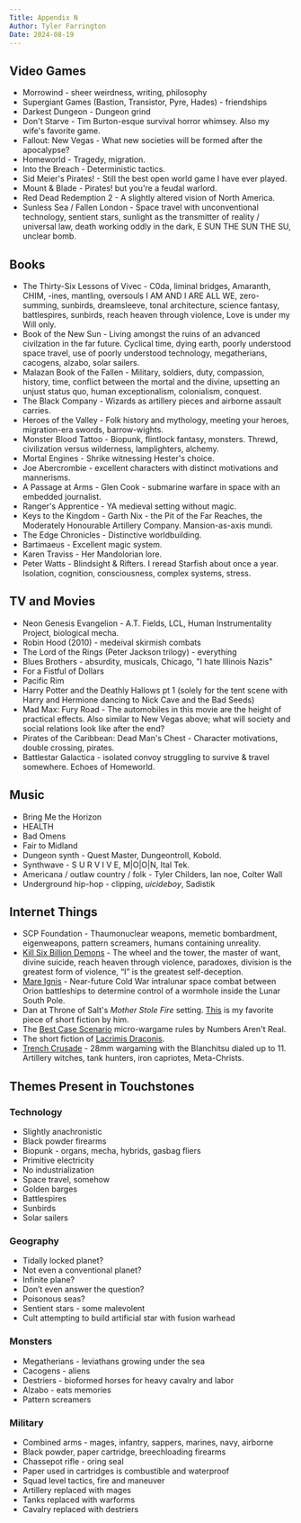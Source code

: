 ```yaml
---
Title: Appendix N
Author: Tyler Farrington
Date: 2024-08-19
---
```


## Video Games

* Morrowind - sheer weirdness, writing, philosophy  
* Supergiant Games (Bastion, Transistor, Pyre, Hades) - friendships  
* Darkest Dungeon - Dungeon grind  
* Don't Starve - Tim Burton-esque survival horror whimsey. Also my wife's favorite game.  
* Fallout: New Vegas - What new societies will be formed after the apocalypse?  
* Homeworld - Tragedy, migration.  
* Into the Breach - Deterministic tactics.  
* Sid Meier's Pirates! - Still the best open world game I have ever played.  
* Mount & Blade - Pirates! but you're a feudal warlord.  
* Red Dead Redemption 2 - A slightly altered vision of North America.  
* Sunless Sea / Fallen London - Space travel with unconventional technology, sentient stars, sunlight as the transmitter of reality / universal law, death working oddly in the dark, E SUN THE SUN THE SU, unclear bomb. 

## Books

* The Thirty-Six Lessons of Vivec - C0da, liminal bridges, Amaranth, CHIM, -ines, mantling, oversouls I AM AND I ARE ALL WE, zero-summing, sunbirds, dreamsleeve, tonal architecture, science fantasy, battlespires, sunbirds, reach heaven through violence, Love is under my Will only.  
* Book of the New Sun - Living amongst the ruins of an advanced civilzation in the far future. Cyclical time, dying earth, poorly understood space travel, use of poorly understood technology, megatherians, cacogens, alzabo, solar sailers.  
* Malazan Book of the Fallen - Military, soldiers, duty, compassion, history, time, conflict between the mortal and the divine, upsetting an unjust status quo, human exceptionalism, colonialism, conquest.  
* The Black Company - Wizards as artillery pieces and airborne assault carries.  
* Heroes of the Valley - Folk history and mythology, meeting your heroes, migration-era swords, barrow-wights.  
* Monster Blood Tattoo - Biopunk, flintlock fantasy, monsters. Threwd, civilization versus wilderness, lamplighters, alchemy.   
* Mortal Engines - Shrike witnessing Hester's choice.  
* Joe Abercrombie - excellent characters with distinct motivations and mannerisms.  
* A Passage at Arms - Glen Cook - submarine warfare in space with an embedded journalist.  
* Ranger's Apprentice - YA medieval setting without magic.  
* Keys to the Kingdom - Garth Nix - the Pit of the Far Reaches, the Moderately Honourable Artillery Company. Mansion-as-axis mundi.  
* The Edge Chronicles - Distinctive worldbuilding.  
* Bartimaeus - Excellent magic system.  
* Karen Traviss - Her Mandolorian lore.  
* Peter Watts - Blindsight & Rifters. I reread Starfish about once a year. Isolation, cognition, consciousness, complex systems, stress.  

## TV and Movies

* Neon Genesis Evangelion - A.T. Fields, LCL, Human Instrumentality Project, biological mecha.  
* Robin Hood (2010) - medeival skirmish combats  
* The Lord of the Rings (Peter Jackson trilogy) - everything  
* Blues Brothers - absurdity, musicals, Chicago, "I hate Illinois Nazis"  
* For a Fistful of Dollars  
* Pacific Rim  
* Harry Potter and the Deathly Hallows pt 1 (solely for the tent scene with Harry and Hermione dancing to Nick Cave and the Bad Seeds)  
* Mad Max: Fury Road - The automobiles in this movie are the height of practical effects. Also similar to New Vegas above; what will society and social relations look like after the end?  
* Pirates of the Caribbean: Dead Man's Chest - Character motivations, double crossing, pirates.  
* Battlestar Galactica - isolated convoy struggling to survive & travel somewhere. Echoes of Homeworld.  

## Music

* Bring Me the Horizon  
* HEALTH  
* Bad Omens
* Fair to Midland 
* Dungeon synth - Quest Master, Dungeontroll, Kobold.  
* Synthwave - S U R V I V E, M|O|O|N, Ital Tek.  
* Americana / outlaw country / folk - Tyler Childers, Ian noe, Colter Wall  
* Underground hip-hop - clipping, $uicideboy$, Sadistik  


## Internet Things

* SCP Foundation - Thaumonuclear weapons, memetic bombardment, eigenweapons, pattern screamers, humans containing unreality.   
* [Kill Six Billion Demons](https://killsixbilliondemons.com/) - The wheel and the tower, the master of want, divine suicide, reach heaven through violence, paradoxes, division is the greatest form of violence, “I” is the greatest self-deception.  
* [Mare Ignis](https://youtu.be/bct3MwkxE0Y?si=4vwTgrzBnkIW9-Nc) - Near-future Cold War intralunar space combat between Orion battleships to determine control of a wormhole inside the Lunar South Pole.  
* Dan at Throne of Salt's *Mother Stole Fire* setting. [This](https://throneofsalt.blogspot.com/2023/06/msf-beloved-student-and-dog-knight.html) is my favorite piece of short fiction by him.  
* The [Best Case Scenario](https://as-they-must.blogspot.com/2022/04/the-best-case-scenario-micro-wargame.html) micro-wargame rules by Numbers Aren't Real.  
* The short fiction of [Lacrimis Draconis](https://lacrimisdraconis.blogspot.com/search/label/Fiction).  
* [Trench Crusade](https://www.trenchcrusade.com/) - 28mm wargaming with the Blanchitsu dialed up to 11. Artillery witches, tank hunters, iron capriotes, Meta-Christs.  

## Themes Present in Touchstones

### Technology

* Slightly anachronistic
* Black powder firearms
* Biopunk - organs, mecha, hybrids, gasbag fliers
* Primitive electricity
* No industrialization
* Space travel, somehow
* Golden barges
* Battlespires
* Sunbirds
* Solar sailers


### Geography

* Tidally locked planet?
* Not even a conventional planet?
* Infinite plane?
* Don’t even answer the question?
* Poisonous seas?
* Sentient stars - some malevolent
* Cult attempting to build artificial star with fusion warhead

### Monsters

* Megatherians - leviathans growing under the sea
* Cacogens - aliens
* Destriers - bioformed horses for heavy cavalry and labor
* Alzabo - eats memories
* Pattern screamers

### Military

* Combined arms - mages, infantry, sappers, marines, navy, airborne
* Black powder, paper cartridge, breechloading firearms
* Chassepot rifle - oring seal
* Paper used in cartridges is combustible and waterproof
* Squad level tactics, fire and maneuver
* Artillery replaced with mages
* Tanks replaced with warforms
* Cavalry replaced with destriers
